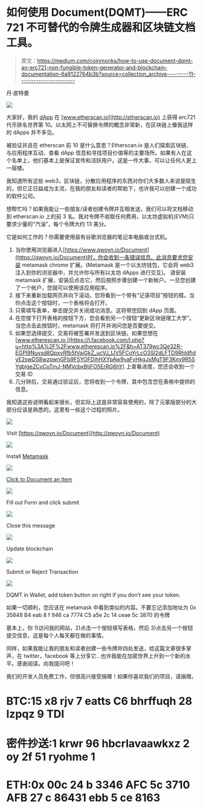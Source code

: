 # 如何使用 Document(DQMT)——ERC 721 不可替代的令牌生成器和区块链文档工具。

> 原文：<https://medium.com/coinmonks/how-to-use-document-dqmt-an-erc721-non-fungible-token-generator-and-blockchain-documentation-6a9122764b3b?source=collection_archive---------11----------------------->

丹·皮特曼

![](img/4894ec22ddaa7b881db85cade8083ee9.png)

大家好，我的 [dApp](http://qwoyn.io/document) 在 [www.etherscan.io](http://etherscan.io) 上获得 erc721 代币排名世界第 10。以太网上不可替换令牌的概念非常新，在区块链上像我这样的 dApps 并不多见。

被验证并且在 etherscan 前 10 是什么意思？Etherscan.io 是人们探索区块链、与应用程序互动、查看 dApp 信息和寻找项目价值等的主要场所。如果有人在这个名单上，他们基本上是保证宣传和活跃用户。这是一件大事，可以让任何人更上一层楼。

我知道所有这些 web3，区块链，分散应用程序的东西对你们大多数人来说是陌生的，但它正日益成为主流，在我的朋友和读者的帮助下，也许我可以创建一个成功的软件公司。

想帮忙吗？如果我能让一些朋友/读者创建令牌并互相发送，我们可以将文档移动到 etherscan.io 上的前 3 名。我对令牌不收取任何费用，以太坊虚拟机(EVM)只要求少量的“汽油”，每个令牌大约 13 美分。

它是如何工作的？你需要使用装有谷歌浏览器的笔记本电脑或台式机。

1.  当你使用浏览器进入[https://www.qwoyn.io/Document](https://qwoyn.io/Document)时，你会收到一条错误信息。此消息要求您安装 metamask chrome 扩展。(Metamask 是一个以太坊钱包，它会将 web3 注入到你的浏览器中，并允许你与所有以太坊 dApps 进行交互)。
    请安装 metamask 扩展，安装后点击它，然后按照步骤创建一个新帐户。一旦您创建了一个帐户，您就可以使用该应用程序。
2.  接下来重新加载网页并向下滚动。您将看到一个带有“记录项目”按钮的框。当你点击这个按钮时，一个表格将会打开。
3.  只需填写表单，单击提交并关闭成功消息。这将带您回到 dApp 页面。
4.  在您按下打开表格的按钮下方，您会看到另一个按钮“更新区块链理工大学”。当您点击此按钮时，metamask 将打开并询问您是否要提交。
5.  如果您选择提交，交易将被签署并发送到区块链。如果您想在 [www.etherescan.io.](https://l.facebook.com/l.php?u=http%3A%2F%2Fwww.etherescan.io%2F&h=AT379wc3Qe32R-EGPI9Nuvsd8QpxvRfb5tVajGkZ_ucVJ_lJV5FCoYrLcO3Sl2dLFTD9RhldfidyE2swDS8wzpwnGFb9F5YOFDjhHXYpAw9yaFyHkgJxMgT9F3Kny9R5SYgblgeZCvCuTmJ-NMVcbxBtiFO5ErRG6hY) 上查看进度，您还会收到一个交易 ID
6.  几分钟后，交易通过验证后，您将收到一个令牌，其中包含您在表格中提供的信息。

我知道这些说明看起来很长，但实际上这是非常容易使用的，除了元蒙版部分的大部分应该是熟悉的。这里有一些这个过程的照片。

![](img/3290addc62a504392024dd01e3eabaec.png)

Visit [https://qwoyn.io/Document](http://qwoyn.io/Document)

![](img/deab67fe565b55a304f0ca8d836a5730.png)

Install [Metamask](https://chrome.google.com/webstore/detail/metamask/nkbihfbeogaeaoehlefnkodbefgpgknn?hl=en)

![](img/7d3967c6c00324a04fb5ef32dd3f41f3.png)

[Click to Document an Item](https://qwoyn.io/Document/)

![](img/72c07794a0264e92368accf9ac40a80f.png)

Fill out Form and click submit

![](img/9f0b43ff0d9f6bec6dd76a59949aea1e.png)

Close this message

![](img/a0ddfd6b9cae4327aa55dce6fc9c8900.png)

Update blockchain

![](img/89770bb2d17bc5d04fa46d7f1060cb4e.png)

Submit or Reject Transaction

![](img/91f4f2e9d1c2efc0631060261ceedb81.png)

DQMT in Wallet, add token button on right if you don’t see your token.

如果一切顺利，您应该在 metamask 中看到类似的内容。不要忘记添加地址为 0x 35848 B4 eab 8 f 946 ca 7774 C5 a5e 2c 14 ceae 5c 3870 的令牌

基本上，你 1)访问我的网站，2)点击一个按钮填写表格，然后 3)点击另一个按钮提交信息，这是每个人每天都在做的事情。

同样，如果我能让我的朋友和读者创建一些令牌并四处发送，给这篇文章很多掌声，在 twitter，facebook 等上分享它…也许我能在加密世界上升到一个新的水平。感谢阅读。向我提问吧！

我们的开发人员免费工作，但很高兴接受捐赠！如果你喜欢我们的项目，请捐赠。

# BTC:15 x8 rjv 7 eatts C6 bhrffuqh 28 lzpqz 9 TDI

# 密件抄送:1 krwr 96 hbcrlavaawkxz 2 oy 2f 51 ryohme 1

# ETH:0x 00c 24 b 3346 AFC 5c 3710 AFB 27 c 86431 ebb 5 ce 8163